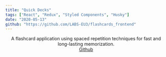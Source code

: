 ```yaml
---
title: "Quick Decks"
tags: ["React", "Redux", "Styled Components", "Husky"]
date: "2020-05-13"
github: "https://github.com/LABS-EU3/flashcards_frontend"
---
```


<div style="text-align:center">
A flashcard application using spaced repetition techniques for fast and long-lasting memorization.

<br />
<a href="https://github.com/LABS-EU3/flashcards_frontend" target="_blank">Github</a>

</div>
